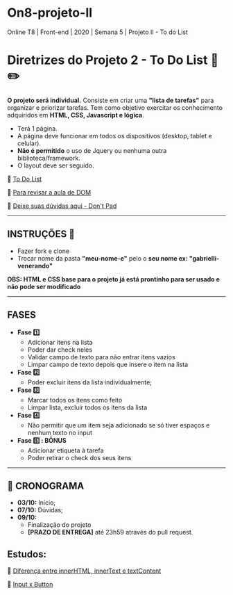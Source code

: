 # On8-projeto-II
 Online T8 | Front-end | 2020 | Semana 5 | Projeto II - To do List 
 # Diretrizes do Projeto 2 - To Do List :page_facing_up: :pencil2:

**O projeto será individual.**
Consiste em criar uma **"lista de tarefas"** para organizar e priorizar tarefas.
Tem como objetivo exercitar os conhecimento adquiridos em **HTML, CSS, Javascript e lógica**.
- Terá 1 página.
- A página deve funcionar em todos os dispositivos (desktop, tablet e celular).
- **Não é permitido** o uso de Jquery ou nenhuma outra biblioteca/framework.
- O layout deve ser seguido.

:pushpin: [To Do List](https://projeto-todo-list-reprograma.netlify.app/)


:pushpin: [Para revisar a aula de DOM](https://github.com/gabriellivenerando/On8-javascript-i)


:pushpin: [Deixe suas dúvidas aqui - Don't Pad](http://dontpad.com/todolistprojeto)

--------------
## INSTRUÇÕES :loudspeaker:

- Fazer fork e clone
- Trocar nome da pasta **"meu-nome-e"** pelo o **seu nome ex: "gabrielli-venerando"**

**OBS: HTML e CSS base para o projeto já está prontinho para ser usado e não pode ser modificado** 

--------------

## FASES
- **Fase :one:**
    - Adicionar itens na lista
    - Poder dar check neles
    - Validar campo de texto para não entrar itens vazios
    - Limpar campo de texto depois que insere o item na lista
- **Fase :two:**
    - Poder excluir itens da lista individualmente;
- **Fase :three:**
    - Marcar todos os itens como feito
    - Limpar lista, excluir todos os itens da lista
- **Fase :four:**	
    - Não permitir que um item seja adicionado se só tiver espaços e nenhum texto no input
- **Fase :five: : BÔNUS**
    - Adicionar etiqueta à tarefa
    - Poder retirar o check dos seus itens 


--------------

## :calendar: CRONOGRAMA
- **03/10:** Início;
- **07/10:** Dúvidas;
- **09/10:** 
    - Finalização do projeto
    - **[PRAZO DE ENTREGA]** até 23h59 através do pull request.
 
 ## Estudos:
 :pushpin: [Diferença entre innerHTML, innerText e textContent](https://www.mundojs.com.br/2019/07/18/diferencas-entre-innerhtml-innertext-e-textcontent/)
 
 
 
 :pushpin: [Input x Button](http://devfuria.com.br/html-css/botoes-button-submit-reset/)






